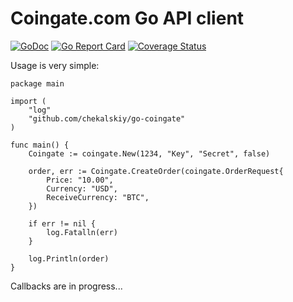 # Coingate.com Go API client

[![GoDoc](https://godoc.org/github.com/chekalskiy/go-coingate?status.svg)](https://godoc.org/github.com/chekalskiy/go-coingate)
[![Go Report Card](https://goreportcard.com/badge/github.com/chekalskiy/go-coingate)](https://goreportcard.com/report/github.com/chekalskiy/go-coingate)
[![Coverage Status](https://coveralls.io/repos/github/chekalskiy/go-coingate/badge.svg?branch=master)](https://coveralls.io/github/chekalskiy/go-coingate?branch=master)

Usage is very simple:

```golang
package main

import (
	"log"
	"github.com/chekalskiy/go-coingate"
)

func main() {
    Coingate := coingate.New(1234, "Key", "Secret", false)
    
    order, err := Coingate.CreateOrder(coingate.OrderRequest{
        Price: "10.00",
        Currency: "USD",
        ReceiveCurrency: "BTC",
    })
    
    if err != nil {
        log.Fatalln(err)
    }
    
    log.Println(order)
}
```

Callbacks are in progress...